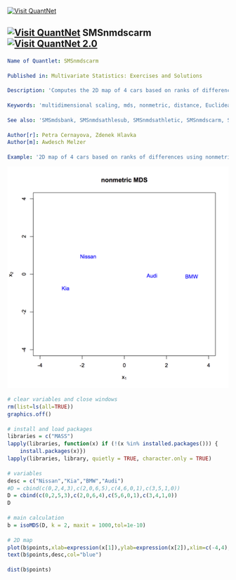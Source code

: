 

[<img src="https://github.com/QuantLet/Styleguide-and-Validation-procedure/blob/master/pictures/banner.png" alt="Visit QuantNet">](http://quantlet.de/index.php?p=info)

## [<img src="https://github.com/QuantLet/Styleguide-and-Validation-procedure/blob/master/pictures/qloqo.png" alt="Visit QuantNet">](http://quantlet.de/) **SMSnmdscarm** [<img src="https://github.com/QuantLet/Styleguide-and-Validation-procedure/blob/master/pictures/QN2.png" width="60" alt="Visit QuantNet 2.0">](http://quantlet.de/d3/ia)


```yaml
Name of Quantlet: SMSnmdscarm

Published in: Multivariate Statistics: Exercises and Solutions

Description: 'Computes the 2D map of 4 cars based on ranks of differences using nonmetric multidimensional scaling. nMDS assumes dissimilarities being monotone function of the Euclidean distances and uses the iterative Shepard-Kruskal algorithm to find a configuration of points in 2D that satisfies this monotonicity.'

Keywords: 'multidimensional scaling, mds, nonmetric, distance, Euclidean, correlation'

See also: 'SMSmdsbank, SMSnmdsathlesub, SMSnmdsathletic, SMSnmdscarm, SMSnmdsuscrime, SMSnmdsushealth'

Author[r]: Petra Cernayova, Zdenek Hlavka
Author[m]: Awdesch Melzer

Example: '2D map of 4 cars based on ranks of differences using nonmetric multidimensional scaling'
```


![Picture1](SMSnmdscarm_r.png)


```R
# clear variables and close windows
rm(list=ls(all=TRUE))
graphics.off()

# install and load packages
libraries = c("MASS")
lapply(libraries, function(x) if (!(x %in% installed.packages())) {
    install.packages(x)})
lapply(libraries, library, quietly = TRUE, character.only = TRUE)

# variables
desc = c("Nissan","Kia","BMW","Audi")
#D = cbind(c(0,2,4,3),c(2,0,6,5),c(4,6,0,1),c(3,5,1,0))
D = cbind(c(0,2,5,3),c(2,0,6,4),c(5,6,0,1),c(3,4,1,0))
D

# main calculation
b = isoMDS(D, k = 2, maxit = 1000,tol=1e-10)

# 2D map
plot(b$points,xlab=expression(x[1]),ylab=expression(x[2]),xlim=c(-4,4),ylim=c(-4,4),main="nonmetric MDS",type="n")
text(b$points,desc,col="blue")

dist(b$points)
```
